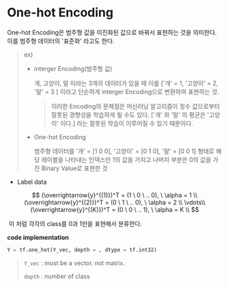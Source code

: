 # One-hot Encoding

One-hot Encoding은 범주형 값을 이진화된 값으로 바꿔서 표현하는 것을 의미한다.  이를 범주형 데이터의 '표준화' 라고도 한다.

> ex)
>
> - interger Encoding(범주형 값)
>
>   개, 고양이, 말 이라는 3개의 데이터가 있을 때 이를 ['개' = 1, '고양이' = 2, '말' = 3 ] 이라고 단순하게 interger Encoding으로 변환하여 표현하는 것.
>
>   > 이러한 Encoding의 문제점은 머신러닝 알고리즘이 정수 값으로부터 잘못된 경향성을 학습하게 될 수도 있다. ['개' 와 '말' 의 평균은 '고양이' 이다.] 라는 잘못된 학습이 이루어질 수 있기 때문이다.
>
> - One-hot Encoding
>
>   범주형 데이터를 '개' = [1 0 0], '고양이' = [0 1 0], '말' = [0 0 1] 형태로 해당 레이블을 나타내는 인덱스만 1의 값을 가지고 나머지 부분은 0의 값을 가진 Binary Value로 표현한 것



- Label data

$$
(\overrightarrow{y}^{(1)})^T = (1 \ 0 \ .. 0), \ \alpha = 1 \\
(\overrightarrow{y}^{(2)})^T = (0 \ 1 \ .. 0), \ \alpha = 2 \\
\vdots\\
(\overrightarrow{y}^{(K)})^T = (0 \ 0 \ .. 1), \ \alpha = K \\
$$

​	이 처럼 각각의 class를 0과 1만을 표현해서 분류한다.



**code implementation**

```python
Y = tf.one_hot(Y_vec, depth = , dtype = tf.int32)
```

> `Y_vec` : must be a vector. not matrix.
>
> `depth` : number of class